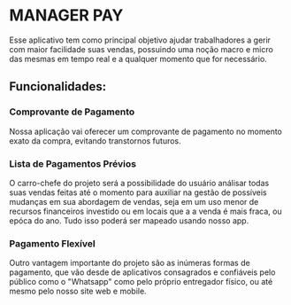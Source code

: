 #  MANAGER PAY 

  Esse aplicativo tem como principal objetivo ajudar trabalhadores a gerir com maior facilidade suas vendas, possuindo uma noção macro e micro das mesmas em tempo real e a qualquer momento que for necessário.
   

## Funcionalidades:

### Comprovante de Pagamento
  Nossa aplicação vai oferecer um comprovante de pagamento no momento exato da compra, evitando transtornos futuros.
  
### Lista de Pagamentos Prévios 
O carro-chefe do projeto será a possibilidade do usuário análisar todas suas vendas feitas até o momento para auxiliar na gestão de possíveis mudanças em sua abordagem de vendas, seja em um uso menor de recursos financeiros investido ou em locais que a a venda é mais fraca, ou epóca do ano. Tudo isso poderá ser mapeado usando nosso app.

### Pagamento Flexível
  Outro vantagem importante do projeto são as inúmeras formas de pagamento, que vão desde de aplicativos consagrados e confiáveis pelo público como o "Whatsapp" como pelo próprio entregador físico, ou até mesmo pelo nosso site web e mobile.
  
